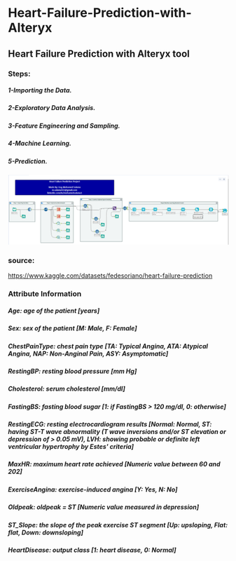 # Heart-Failure-Prediction-with-Alteryx
## Heart Failure Prediction with Alteryx tool

### Steps:
  ##### 1-Importing the Data.
  ##### 2-Exploratory Data Analysis.
  ##### 3-Feature Engineering and Sampling.
  ##### 4-Machine Learning.
  ##### 5-Prediction.

![alt text](https://github.com/Salama1429/Heart-Failure-Prediction-with-Alteryx/blob/15960c21341a21baa360e20b1d21e5acd4cf05ef/flow%20chart.PNG?raw=true)

### source:
https://www.kaggle.com/datasets/fedesoriano/heart-failure-prediction

### Attribute Information
##### Age: age of the patient [years]
##### Sex: sex of the patient [M: Male, F: Female]
##### ChestPainType: chest pain type [TA: Typical Angina, ATA: Atypical Angina, NAP: Non-Anginal Pain, ASY: Asymptomatic]
##### RestingBP: resting blood pressure [mm Hg]
##### Cholesterol: serum cholesterol [mm/dl]
##### FastingBS: fasting blood sugar [1: if FastingBS > 120 mg/dl, 0: otherwise]
##### RestingECG: resting electrocardiogram results [Normal: Normal, ST: having ST-T wave abnormality (T wave inversions and/or ST elevation or depression of > 0.05 mV), LVH: showing probable or definite left ventricular hypertrophy by Estes' criteria]
##### MaxHR: maximum heart rate achieved [Numeric value between 60 and 202]
##### ExerciseAngina: exercise-induced angina [Y: Yes, N: No]
##### Oldpeak: oldpeak = ST [Numeric value measured in depression]
##### ST_Slope: the slope of the peak exercise ST segment [Up: upsloping, Flat: flat, Down: downsloping]
##### HeartDisease: output class [1: heart disease, 0: Normal]
